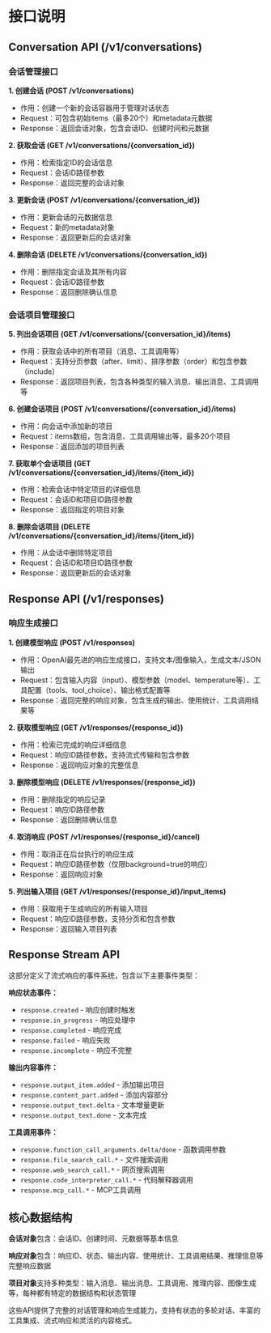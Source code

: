 # 接口说明

## Conversation API (/v1/conversations)

### 会话管理接口

**1. 创建会话 (POST /v1/conversations)**
- 作用：创建一个新的会话容器用于管理对话状态
- Request：可包含初始items（最多20个）和metadata元数据
- Response：返回会话对象，包含会话ID、创建时间和元数据

**2. 获取会话 (GET /v1/conversations/{conversation_id})**
- 作用：检索指定ID的会话信息
- Request：会话ID路径参数
- Response：返回完整的会话对象

**3. 更新会话 (POST /v1/conversations/{conversation_id})**
- 作用：更新会话的元数据信息
- Request：新的metadata对象
- Response：返回更新后的会话对象

**4. 删除会话 (DELETE /v1/conversations/{conversation_id})**
- 作用：删除指定会话及其所有内容
- Request：会话ID路径参数
- Response：返回删除确认信息

### 会话项目管理接口

**5. 列出会话项目 (GET /v1/conversations/{conversation_id}/items)**
- 作用：获取会话中的所有项目（消息、工具调用等）
- Request：支持分页参数（after、limit）、排序参数（order）和包含参数（include）
- Response：返回项目列表，包含各种类型的输入消息、输出消息、工具调用等

**6. 创建会话项目 (POST /v1/conversations/{conversation_id}/items)**
- 作用：向会话中添加新的项目
- Request：items数组，包含消息、工具调用输出等，最多20个项目
- Response：返回添加的项目列表

**7. 获取单个会话项目 (GET /v1/conversations/{conversation_id}/items/{item_id})**
- 作用：检索会话中特定项目的详细信息
- Request：会话ID和项目ID路径参数
- Response：返回指定的项目对象

**8. 删除会话项目 (DELETE /v1/conversations/{conversation_id}/items/{item_id})**
- 作用：从会话中删除特定项目
- Request：会话ID和项目ID路径参数
- Response：返回更新后的会话对象

## Response API (/v1/responses)

### 响应生成接口

**1. 创建模型响应 (POST /v1/responses)**
- 作用：OpenAI最先进的响应生成接口，支持文本/图像输入，生成文本/JSON输出
- Request：包含输入内容（input）、模型参数（model、temperature等）、工具配置（tools、tool_choice）、输出格式配置等
- Response：返回完整的响应对象，包含生成的输出、使用统计、工具调用结果等

**2. 获取模型响应 (GET /v1/responses/{response_id})**
- 作用：检索已完成的响应详细信息
- Request：响应ID路径参数，支持流式传输和包含参数
- Response：返回响应对象的完整信息

**3. 删除模型响应 (DELETE /v1/responses/{response_id})**
- 作用：删除指定的响应记录
- Request：响应ID路径参数
- Response：返回删除确认信息

**4. 取消响应 (POST /v1/responses/{response_id}/cancel)**
- 作用：取消正在后台执行的响应生成
- Request：响应ID路径参数（仅限background=true的响应）
- Response：返回响应对象

**5. 列出输入项目 (GET /v1/responses/{response_id}/input_items)**
- 作用：获取用于生成响应的所有输入项目
- Request：响应ID路径参数，支持分页和包含参数
- Response：返回输入项目列表

## Response Stream API

这部分定义了流式响应的事件系统，包含以下主要事件类型：

**响应状态事件：**
- `response.created` - 响应创建时触发
- `response.in_progress` - 响应处理中
- `response.completed` - 响应完成
- `response.failed` - 响应失败
- `response.incomplete` - 响应不完整

**输出内容事件：**
- `response.output_item.added` - 添加输出项目
- `response.content_part.added` - 添加内容部分
- `response.output_text.delta` - 文本增量更新
- `response.output_text.done` - 文本完成

**工具调用事件：**
- `response.function_call_arguments.delta/done` - 函数调用参数
- `response.file_search_call.*` - 文件搜索调用
- `response.web_search_call.*` - 网页搜索调用
- `response.code_interpreter_call.*` - 代码解释器调用
- `response.mcp_call.*` - MCP工具调用

## 核心数据结构

**会话对象**包含：会话ID、创建时间、元数据等基本信息

**响应对象**包含：响应ID、状态、输出内容、使用统计、工具调用结果、推理信息等完整响应数据

**项目对象**支持多种类型：输入消息、输出消息、工具调用、推理内容、图像生成等，每种都有特定的数据结构和状态管理

这些API提供了完整的对话管理和响应生成能力，支持有状态的多轮对话、丰富的工具集成、流式响应和灵活的内容格式。
